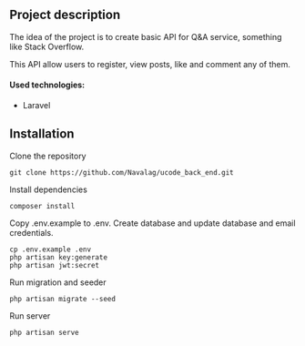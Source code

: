 ## Project description

The idea of the project is to create basic API for Q&A service, something like Stack Overflow.

This API allow users to register, view posts, like and comment any of them. 

#### Used technologies:
- Laravel
 
## Installation

Clone the repository
```
git clone https://github.com/Navalag/ucode_back_end.git
```

Install dependencies
```
composer install
```

Copy .env.example to .env. 
Create database and update database and email credentials.
```
cp .env.example .env
php artisan key:generate
php artisan jwt:secret
```

Run migration and seeder
```
php artisan migrate --seed
```

Run server
```
php artisan serve
```
